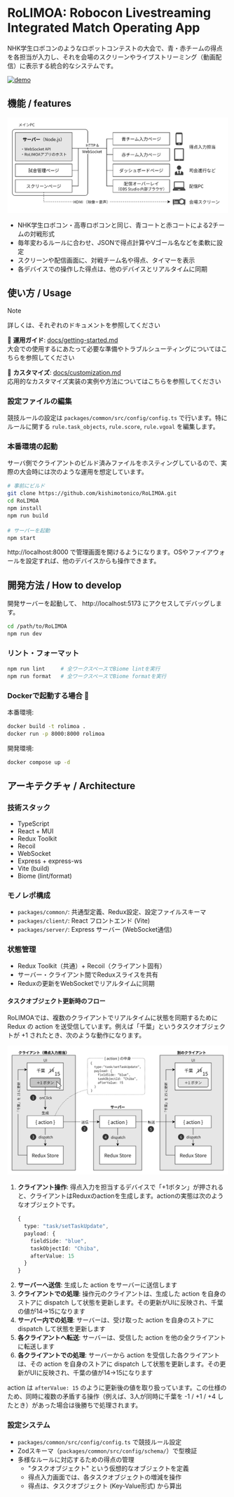# RoLIMOA: **Ro**bocon **L**ivestreaming **I**ntegrated **M**atch **O**perating **A**pp

NHK学生ロボコンのようなロボットコンテストの大会で、青・赤チームの得点を各担当が入力し、それを会場のスクリーンやライブストリーミング（動画配信）に表示する統合的なシステムです。

[![demo](./docs/images/demo-video.gif)](https://www.youtube.com/watch?v=NV2unpMqg-M)

## 機能 / features

![RoLIMOAの想定構成図](./docs/images/RoLIMOAの想定構成図.drawio.png)

- NHK学生ロボコン・高専ロボコンと同じ、青コートと赤コートによる2チームの対戦形式
- 毎年変わるルールに合わせ、JSONで得点計算やVゴール名などを柔軟に設定
- スクリーンや配信画面に、対戦チーム名や得点、タイマーを表示
- 各デバイスでの操作した得点は、他のデバイスとリアルタイムに同期


## 使い方 / Usage

> [!NOTE]
> 詳しくは、それぞれのドキュメントを参照してください
> 
> 📖 **運用ガイド**: [docs/getting-started.md](./docs/getting-started.md) \
> 大会での使用するにあたって必要な準備やトラブルシューティングについてはこちらを参照してください
>
> 🔧 **カスタマイズ**: [docs/customization.md](./docs/customization.md) \
> 応用的なカスタマイズ実装の実例や方法についてはこちらを参照してください

### 設定ファイルの編集

競技ルールの設定は `packages/common/src/config/config.ts` で行います。特にルールに関する `rule.task_objects`, `rule.score`, `rule.vgoal` を編集します。

### 本番環境の起動

サーバ側でクライアントのビルド済みファイルをホスティングしているので、実際の大会時には次のような運用を想定しています。

```bash
# 事前にビルド
git clone https://github.com/kishimotonico/RoLIMOA.git
cd RoLIMOA
npm install
npm run build

# サーバーを起動
npm start
```

http://localhost:8000 で管理画面を開けるようになります。OSやファイアウォールを設定すれば、他のデバイスからも操作できます。


## 開発方法 / How to develop

開発サーバーを起動して、 http://localhost:5173 にアクセスしてデバッグします。

```bash
cd /path/to/RoLIMOA
npm run dev
```

### リント・フォーマット

```bash
npm run lint     # 全ワークスペースでBiome lintを実行
npm run format   # 全ワークスペースでBiome formatを実行
```

### Dockerで起動する場合 🐋

本番環境:
```bash
docker build -t rolimoa .
docker run -p 8000:8000 rolimoa
```

開発環境:
```bash
docker compose up -d
```


## アーキテクチャ / Architecture

### 技術スタック

- TypeScript
- React + MUI
- Redux Toolkit
- Recoil
- WebSocket
- Express + express-ws
- Vite (build)
- Biome (lint/format)

### モノレポ構成

- `packages/common/`: 共通型定義、Redux設定、設定ファイルスキーマ
- `packages/client/`: React フロントエンド (Vite)
- `packages/server/`: Express サーバー (WebSocket通信)

### 状態管理

- Redux Toolkit（共通）+ Recoil（クライアント固有）
- サーバー・クライアント間でReduxスライスを共有
- Reduxの更新をWebSocketでリアルタイムに同期

#### タスクオブジェクト更新時のフロー

RoLIMOAでは、複数のクライアントでリアルタイムに状態を同期するために Redux の action を送受信しています。例えば「千葉」というタスクオブジェクトが +1 されたとき、次のような動作になります。

![タスクオブジェクト更新時のフロー](./docs/images/タスクオブジェクト更新時のフロー.drawio.png)

1. **クライアント操作**: 得点入力を担当するデバイスで「+1ボタン」が押されると、クライアントはReduxのactionを生成します。actionの実態は次のようなオブジェクトです。
   ```typescript
   {
     type: "task/setTaskUpdate",
     payload: {
       fieldSide: "blue",
       taskObjectId: "Chiba", 
       afterValue: 15
     }
   }
   ```
2. **サーバーへ送信**: 生成した action をサーバーに送信します
3. **クライアントでの処理**: 操作元のクライアントは、生成した action を自身のストアに dispatch して状態を更新します。その更新がUIに反映され、千葉の値が14→15になります
4. **サーバー内での処理**: サーバーは、受け取った action を自身のストアに dispatch して状態を更新します
5. **各クライアントへ転送**: サーバーは、受信した action を他の全クライアントに転送します
6. **各クライアントでの処理**: サーバーから action を受信した各クライアントは、その action を自身のストアに dispatch して状態を更新します。その更新がUIに反映され、千葉の値が14→15になります

action は `afterValue: 15` のように更新後の値を取り扱っています。この仕様のため、同時に複数の矛盾する操作（例えば、3人が同時に千葉を -1 / +1 / +4 したとき）があった場合は後勝ちで処理されます。

### 設定システム

- `packages/common/src/config/config.ts` で競技ルール設定
- Zodスキーマ（`packages/common/src/config/schema/`）で型検証
- 多様なルールに対応するための得点の管理
    - "タスクオブジェクト" という仮想的なオブジェクトを定義
    - 得点入力画面では、各タスクオブジェクトの増減を操作
    - 得点は、タスクオブジェクト (Key-Value形式) から算出
